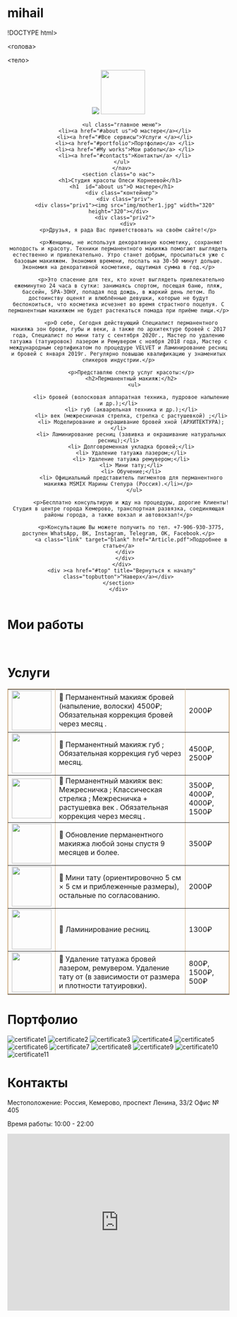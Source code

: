 # mihail 
!DOCTYPE html>
<html lang="ru">
<голова>  
<title>Сайт Олеси Корнеевой</title>
<meta charset="utf-8">
<link rel="таблица стилей" href="css\style.css">                                                                                                                                                                                                                                                                                
</head>

<тело>
  <header class="site-header">
    <div class="контейнер">
     <nav class="главное меню">
      <img src="img/logo.jpg" ширина= "100" высота="100">
      <a href="https://vk.com/club191990170">
      <img src="img/vk.png" width="100" height="100"></a>
      
     
      <ul class="главное меню">
        <li><a href="#about us">О мастере</a></li>
        <li><a href="#Все сервисы">Услуги </a></li>
        <li><a href="#portfolio">Портфолио</a> </li>
        <li><a href="#My works">Мои работы</a> </li>
        <li><a href="#contacts">Контакты</a> </li>
      </ul>
         </nav>   
    <section class="о нас">
      <h1>Студия красоты Олеси Корнеевой</h1> 
      <h1  id="about us">О мастере</h1>
      <div class="контейнер">
        <div class="priv">
        <div class="priv1"><img src="img/mother1.jpg" width="320" height="320"></div>
        <div class="priv2">
          <div>
          <p>Друзья, я рада Вас приветствовать на своём сайте!</p>
      
            <p>Женщины, не используя декоративную косметику, сохраняют молодость и красоту. Техники перманентного макияжа помогают выглядеть естественно и привлекательно. Утро станет добрым, просыпаться уже с базовым макияжем. Экономия времени, поспать на 30-50 минут дольше. Экономия на декоративной косметике, ощутимая сумма в год.</p>
            
            <p>Это спасение для тех, кто хочет выглядеть привлекательно ежеминутно 24 часа в сутки: занимаясь спортом, посещая баню, пляж, бассейн, SPA-ЗОНУ, попадая под дождь, в жаркий день летом. По достоинству оценят и влюблённые девушки, которые не будут беспокоиться, что косметика исчезнет во время страстного поцелуя. С перманентным макияжем не будет растекаться помада при приёме пищи.</p>
            
            <p>О себе, Сегодня действующий Специалист перманентного макияжа зон брови, губы и веки, а также по архитектуре бровей с 2017 года, Специалист по мини тату с сентября 2020г., Мастер по удалению татуажа (татуировок) лазером и Ремувером с ноября 2018 года, Мастер с международным сертификатом по процедуре VELVET и Ламинирование ресниц и бровей с января 2019г. Регулярно повышаю квалификацию у знаменитых спикеров индустрии.</p>
            
            <p>Представляю спектр услуг красоты:</p>
            <h2>Перманентный макияж:</h2>
              <ul>
             
            <li> бровей (волосковая аппаратная техника, пудровое напыление и др.);</li>
            <li> губ (акварельная техника и др.);</li>
            <li> век (межресничная стрелка, стрелка с растушевкой) ;</li>
            <li> Моделирование и окрашивание бровей хной (АРХИТЕКТУРА);</li>
            <li> Ламинирование ресниц (завивка и окрашивание натуральных ресниц);</li>
            <li> Долговременная укладка бровей;</li>
            <li> Удаление татуажа лазером;</li>
            <li> Удаление татуажа ремувером;</li>
            <li> Мини тату;</li>
            <li> Обучение;</li>
            <li> Официальный представитель пигментов для перманентного макияжа MSMIX Марины Степура (Россия).</li></p>
              </ul>
            
            <p>Бесплатно консультирую и жду на процедуры, дорогие Клиенты! Студия в центре города Кемерово, транспортная развязка, соединяющая районы города, а также вокзал и автовокзал!</p>
            
            <p>Консультацию Вы можете получить по тел. +7-906-930-3775, доступен WhatsApp, ВК, Instagram, Telegram, OK, Facebook.</p>
            <a class="link" target="blank" href="Article.pdf">Подробнее в статье</a>
        </div>
        </div>
      </div>
      <div ><a href="#top" title="Вернуться к началу" class="topbutton">^Наверх</a></div>
    </section>
    </div>
 </header>

<!-- <header class="page-header">
<div class="logo"><img src="img/logo.jpg " width="150" height="150"></div>
<nav class="главное меню">
<div class="one">
<ul>
<li class="prices"><a >Цены</a></li>
<li class="stocks"><a href="#stocks">Акции</a></li>
<li class="shop"><a href="#shop">Магазин</a></li>
<li class="portfolio"><a >Портфолио</a></li>
<li class="contacts"><a >Контакты</a></li>
<li class="about-us"><a >О нас</a></li>
<li class="more"><a href="#more">Ещё</a></li>
</ul>
</div id="top">
</nav>
<div class="secondary">
<nav class="secondary-menu">
<ul>
<li><a >Все услуги</a></li>
<li><a href="#Tattoo removal">Удаление татуажа</a></li>
<li><a href="#Udalenie tattoo">Удаление татуировок</a></li>
<li><a href="#Tattooing">Татуаж</a></li>
</ul>
</nav>
</div>
</header> -->


<div class="container">
  
 </div>

 
 <div class="container" ><h1 id="My works">Мои работы</h1>

  <div class="container_slider_css">
      <img class="photo_slider_css" src="img/1.jpg" alt="">
      <img class="photo_slider_css" src="img/2.jpg" alt=""> 
      <img class="photo_slider_css" src="img/3.jpg" alt="">
      <img class="photo_slider_css" src="img/4.jpg" alt="">
      <img class="photo_slider_css" src="img/5.jpg" alt="">
      <img class="photo_slider_css" src="img/6.jpg" alt="">
      <img class="photo_slider_css" src="img/7.jpg" alt="">
      <img class="photo_slider_css" src="img/8.jpg" alt="">
  
  </div></div>
  <div class="контейнер">
  <h1 id="All services">Услуги</h1>
  <table border="1px" bordercolor="tan">
    <tr><td><img src="img/permanent eyebrow makeup.jpg" width="90" height="90"></td><td>📌 Перманентный макияж бровей (напыление, волоски) 4500₽;
 Обязательная коррекция бровей через месяц .</td><td>2000₽</td></tr>
    <tr><td><img src="img/Permanent lip makeup.jpg" width="90" height="90"></td><td>📌 Перманентный макияж губ ;
 Обязательная коррекция губ через месяц.</td><td>4500₽, 2500₽</td></tr>
    <tr><td><img src="img/Permanent eyelid makeup.jpe" width="90" height="90"></td><td>📌 Перманентный макияж век:
 Межресничка ;
 Классическая стрелка ;
 Межресничка + растушевка век .
 Обязательная коррекция через месяц .</td><td>3500₽, 4000₽, 4000₽, 1500₽</td></tr>
    <tr><td><img src="img/Updating permanent makeup.jpeg" width="90" height="90"></td><td>📌 Обновление перманентного макияжа любой зоны спустя 9 месяцев и более.</td><td>3500₽</td></tr>
    <tr><td><img src="img/Mini tattoo.jpg" width="90" height="90"></td><td>📌 Мини тату (ориентировочно 5 см × 5 см и приблеженные размеры), остальные по согласованию.</td><td>2000₽</td></tr>
    <tr><td><img src="img/Ламинирование eyelashes.jpg" width="90" height="90"></td><td>📌 Ламинирование ресниц.</td><td>1300₽</td></tr>
    <tr><td><img src="img/Removal of eyebrow tattooing by laser.jpg" width="90" height="90"></td><td>📌 Удаление татуажа бровей лазером, ремувером. Удаление тату от (в зависимости от размера и плотности татуировки).</td><td>800₽, 1500₽, 500₽</td></tr>
  </table>
</div>
</body>
<footer class="контейнер">
  <h1 id="portfolio">Портфолио</h1>
  <div class="сертификат">
    <img class="photo_slider_css" src="img/certificate1.jpg" alt="certificate1">
    <img class="photo_slider_css" src="img/certificate2.jpg" alt="certificate2">
    <img class="photo_slider_css" src="img/certificate3.jpg" alt="certificate3">
    <img class="photo_slider_css" src="img/certificate4.jpg" alt="certificate4">
    <img class="photo_slider_css" src="img/certificate5.jpg" alt="certificate5">
    <img class="photo_slider_css" src="img/certificate6.jpg" alt="certificate6">
    <img class="photo_slider_css" src="img/certificate7.jpg" alt="certificate7">
    <img class="photo_slider_css" src="img/certificate8.jpg" alt="certificate8">
    <img class="photo_slider_css" src="img/certificate9.jpg" alt="certificate9">
    <img class="photo_slider_css" src="img/certificate10.jpg" alt="certificate10">
    <img class="photo_slider_css" src="img/certificate11.jpg" alt="certificate11">
  </div>
  
    
  
  <div class="нижний колонтитул">
    <h1 id="contacts">Контакты</h1>
<p>Местоположение: Россия, Кемерово, проспект Ленина, 33/2 Офис № 405</p>
<p>Время работы: 10:00 - 22:00</p>
</div>
  </div>
  <iframe src="https://yandex.ru/map-widget/v1/?um=constructor%3Abe35ffa532405f909013df7196655f5a192184a24b17e4f282fc5965af24bb75&amp;source=constructor" width="100%" height="400" frameborder="0"></iframe>
  
</footer>
</html>
